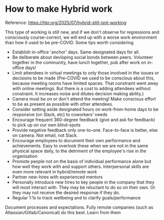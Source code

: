 # How to make Hybrid work

Reference: https://hbr.org/2025/07/hybrid-still-isnt-working

This type of working is still new, and if we don't observe for regressions and consciously course-correct, we will end up with a worse work environment than how it used to be pre-COVID. Some tips worth considering

- Establish in-office 'anchor' days. Same designated days for all.
- Be deliberate about devloping social bonds between peers. Volunteer together in the community, have lunch together, pub after work on in-office days!
- Limit attendees in virtual meetings to only those involved in the issues or decisions to be made (Pre-COVID we used to be conscious about this, because meeting rooms have limited spaces. That constraint went away with online meetings. But there is a cost to adding attendees without constraint. It increases noise and dilutes decision making ability.)
- Camera must be on or don't attend the meeting! Make conscious effort to be as present as possible with other attendees.
- Consider setting aside designated hours on work-from-home days to be responsive (on Slack, etc) to coworkers' needs
- Encourage frequent 360-degree feedback (give and ask for feedback) to pick up on our own blind-spots
- Provide negative feedback only one-to-one. Face-to-face is better, else on camera. Not email, not Slack.
- Encourage employees to document their own performance and achievements. Easy to overlook these when we are not in the same physical space daily, to the detriment of the employee's rise in the organisation
- Promote people not on the basis of individual performance alone but how well they work with and support others. Interpersonal skills are even more relevant in hybrid/remote work
- Partner new-hires with experienced mentors
- Personally introduce new hires to key people in the company that they will most interact with. They may be reluctant to do so on their own. Or they may not receive the desired response if they do.
- Regular 1:1s to track wellbeing and to clarify goals/performance

Document processes and expectations. Fully remote companies (such as Atlassian/Gitlab/Canonical) do this best. Learn from them
